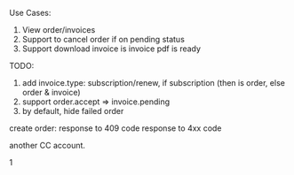 Use Cases:

1. View order/invoices
3. Support to cancel order if on pending status
4. Support download invoice is invoice pdf is ready

TODO:

1. add invoice.type: subscription/renew, if subscription (then is order, else order & invoice)
2. support order.accept => invoice.pending
3. by default, hide failed order

create order:
response to 409 code
response to 4xx code

another CC account.


1